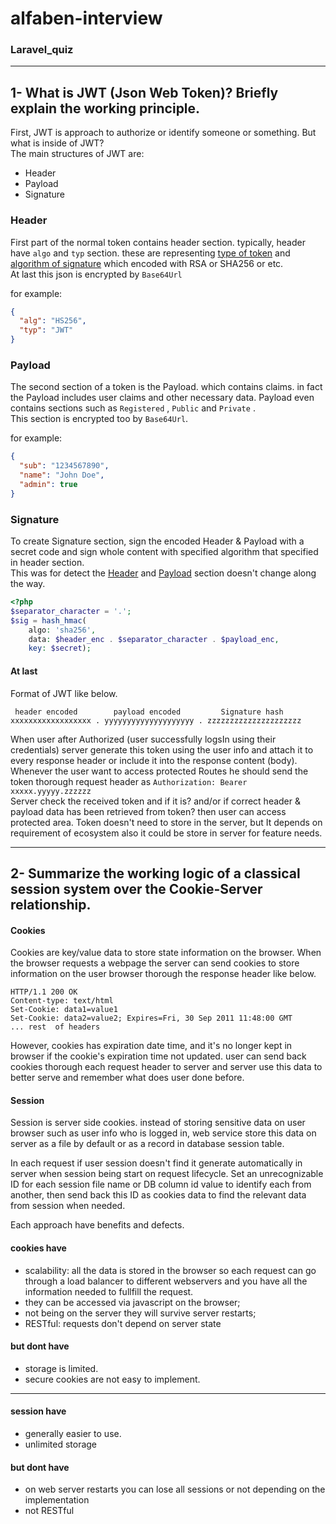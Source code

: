 # alfaben-interview


<p align="center">

### Laravel_quiz
</p>

<hr>

## 1- What is JWT (Json Web Token)? Briefly explain the working principle.

First, JWT is approach to authorize or identify someone or something. But what is inside of JWT?
<br>
The main structures of JWT are:
- Header
- Payload 
- Signature

### Header
First part of the normal token contains header section. typically, header have <code>algo</code> and <code>typ</code> section. these are representing <u>type of token</u> and <u>algorithm of signature</u> which encoded with RSA or SHA256 or etc.
<br>At last this json is encrypted by <code>Base64Url</code>

for example:
``` json
{
  "alg": "HS256",
  "typ": "JWT"
}
```


### Payload
The second section of a token is the Payload. which contains claims. in fact the Payload includes user claims and other necessary data.
Payload even contains sections such as <code>Registered</code> , <code>Public</code> and <code>Private</code> .
<br>This section is encrypted too by <code>Base64Url</code>.

for example:
``` json
{
  "sub": "1234567890",
  "name": "John Doe",
  "admin": true
}
```

### Signature
To create Signature section, sign the encoded Header & Payload with a secret code and sign whole content with specified algorithm that specified in header section.
<br>This was for detect the <u>Header</u> and <u>Payload</u> section doesn't change along the way.

```php
<?php
$separator_character = '.';
$sig = hash_hmac(
    algo: 'sha256',
    data: $header_enc . $separator_character . $payload_enc,
    key: $secret);
```

#### At last

Format of JWT like below.
```
 header encoded        payload encoded         Signature hash  
xxxxxxxxxxxxxxxxxx . yyyyyyyyyyyyyyyyyyyy . zzzzzzzzzzzzzzzzzzzzz
```

When user after Authorized (user successfully logsIn using their credentials) server generate this token using the user info and attach it to every response header or include it into the response content (body).
<br>
Whenever the user want to access protected Routes he should send the token thorough request header as <code>Authorization: Bearer xxxxx.yyyyy.zzzzzz</code>
<br>Server check the received token and if it is? and/or if correct header & payload data has been retrieved from token? then user can access protected area.
Token doesn't need to store in the server, but It depends on requirement of ecosystem also it could be store in server for feature needs.


<hr>

## 2- Summarize the working logic of a classical session system over the Cookie-Server relationship.

#### Cookies
Cookies are key/value data to store state information on the browser. When the browser requests a webpage the server can send cookies to store information on the user browser thorough the response header like below.

```http response
HTTP/1.1 200 OK
Content-type: text/html
Set-Cookie: data1=value1
Set-Cookie: data2=value2; Expires=Fri, 30 Sep 2011 11:48:00 GMT
... rest  of headers
```
However, cookies has expiration date time, and it's no longer kept in browser if the cookie's expiration time not updated.
user can send back cookies thorough each request header to server and server use this data to better serve and remember what does user done before.

#### Session
Session is server side cookies. instead of storing sensitive data on user browser such as user info who is logged in, web service store this data on server as a file by default or as a record in database session table.

In each request if user session doesn't find it generate automatically in server when session being start on request lifecycle.
Set an unrecognizable ID for each session file name or DB column id value to identify each from another, then send back this ID as cookies data to find the relevant data from session when needed.

Each approach have benefits and defects.
#### cookies have 
- scalability: all the data is stored in the browser so each request can go through a load balancer to different webservers and you have all the information needed to fullfill the request.
- they can be accessed via javascript on the browser;
- not being on the server they will survive server restarts;
- RESTful: requests don't depend on server state
#### but dont have
- storage is limited.
- secure cookies are not easy to implement.

<hr>

#### session have
- generally easier to use.
- unlimited storage

#### but dont have
- on web server restarts you can lose all sessions or not depending on the implementation
- not RESTful



